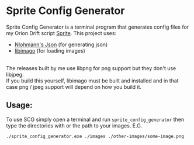 # Sprite Config Generator

Sprite Config Generator is a terminal program that generates config files for my Orion Drift script [Sprite](https://github.com/frogrilla/sprite).
This project uses:
- [Nlohmann's Json](https://github.com/nlohmann/json) (for generating json)
- [libimago](https://github.com/jtsiomb/libimago) (for loading images)
</br>
The releases built by me use libpng for png support but they don't use libjpeg. </br>
If you build this yourself, libimago must be built and installed and in that case png / jpeg support will depend on how you build it.

## Usage:

To use SCG simply open a terminal and run `sprite_config_generator` then type the directories with or the path to your images. E.G.

```shell
./sprite_config_generator.exe ./images ./other-images/some-image.png
```
